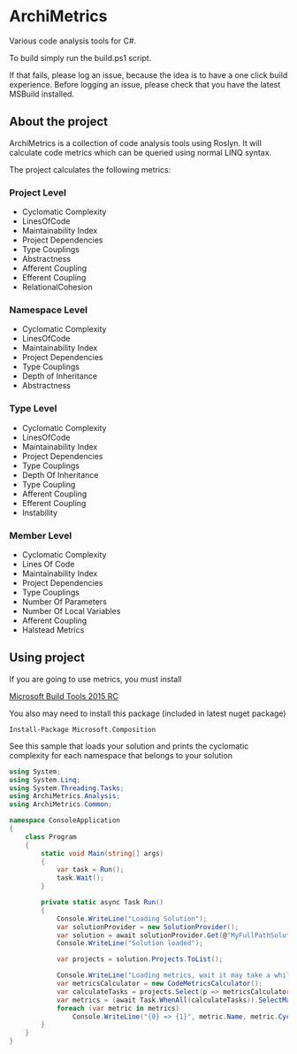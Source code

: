 # ArchiMetrics

Various code analysis tools for C#.

To build simply run the build.ps1 script.

If that fails, please log an issue, because the idea is to have a one click build experience. Before logging an issue, please check that you have the latest MSBuild installed.

## About the project

ArchiMetrics is a collection of code analysis tools using Roslyn. It will calculate code metrics which can be queried using normal LINQ syntax.

The project calculates the following metrics:

### Project Level

- Cyclomatic Complexity
- LinesOfCode
- Maintainability Index
- Project Dependencies
- Type Couplings
- Abstractness
- Afferent Coupling
- Efferent Coupling
- RelationalCohesion

### Namespace Level

- Cyclomatic Complexity
- LinesOfCode
- Maintainability Index
- Project Dependencies
- Type Couplings
- Depth of Inheritance
- Abstractness

### Type Level

- Cyclomatic Complexity
- LinesOfCode
- Maintainability Index
- Project Dependencies
- Type Couplings
- Depth Of Inheritance
- Type Coupling
- Afferent Coupling
- Efferent Coupling
- Instability

### Member Level

- Cyclomatic Complexity
- Lines Of Code
- Maintainability Index
- Project Dependencies
- Type Couplings
- Number Of Parameters
- Number Of Local Variables
- Afferent Coupling
- Halstead Metrics

## Using project

If you are going to use metrics, you must install

[Microsoft Build Tools 2015 RC](http://www.microsoft.com/en-us/download/details.aspx?id=46882&WT.mc_id=rss_alldownloads_all)

You also may need to install this package (included in latest nuget package)

```
Install-Package Microsoft.Composition
```

See this sample that loads your solution and prints the cyclomatic complexity for each namespace that belongs to your solution

````csharp
using System;
using System.Linq;
using System.Threading.Tasks;
using ArchiMetrics.Analysis;
using ArchiMetrics.Common;

namespace ConsoleApplication
{
    class Program
    {
        static void Main(string[] args)
        {
            var task = Run();
            task.Wait();
        }

        private static async Task Run()
        {
            Console.WriteLine("Loading Solution");
            var solutionProvider = new SolutionProvider();
            var solution = await solutionProvider.Get(@"MyFullPathSolutionFile.sln");
            Console.WriteLine("Solution loaded");

            var projects = solution.Projects.ToList();

            Console.WriteLine("Loading metrics, wait it may take a while.");
            var metricsCalculator = new CodeMetricsCalculator();
            var calculateTasks = projects.Select(p => metricsCalculator.Calculate(p, solution));
            var metrics = (await Task.WhenAll(calculateTasks)).SelectMany(nm => nm);
            foreach (var metric in metrics)
                Console.WriteLine("{0} => {1}", metric.Name, metric.CyclomaticComplexity);
        }
    }
}
````
